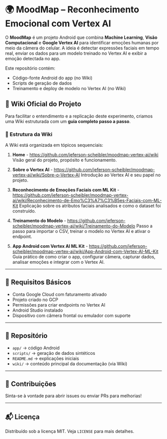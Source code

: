 # 🌍 MoodMap – Reconhecimento Emocional com Vertex AI

O **MoodMap** é um projeto Android que combina **Machine Learning**, **Visão Computacional** e **Google Vertex AI** para identificar emoções humanas por meio da câmera do celular. A ideia é detectar expressões faciais em tempo real, enviar os dados para um modelo treinado no Vertex AI e exibir a emoção detectada no app.

Este repositório contém:
- Código-fonte Android do app (no Wiki)
- Scripts de geração de dados
- Treinamento e deploy de modelo no Vertex AI (no Wiki)

## 📖 Wiki Oficial do Projeto

Para facilitar o entendimento e a replicação deste experimento, criamos uma Wiki estruturada com um **guia completo passo a passo**.

### 🧭 Estrutura da Wiki

A Wiki está organizada em tópicos sequenciais:

1. **Home** - https://github.com/jeferson-scheibler/moodmap-vertex-ai/wiki
   Visão geral do projeto, propósito e funcionamento.
3. **Sobre o Vertex AI** - https://github.com/jeferson-scheibler/moodmap-vertex-ai/wiki/Sobre-o-Vertex-AI
   Introdução ao Vertex AI e seu papel no projeto.
5. **Reconhecimento de Emoções Faciais com ML Kit** - https://github.com/jeferson-scheibler/moodmap-vertex-ai/wiki/Reconhecimento-de-Emo%C3%A7%C3%B5es-Faciais-com-ML-Kit
   Explicação sobre os atributos faciais analisados e como o dataset foi construído.

7. **Treinamento do Modelo** - https://github.com/jeferson-scheibler/moodmap-vertex-ai/wiki/Treinamento-do-Modelo
   Passo a passo para importar o CSV, treinar o modelo no Vertex AI e ativar o endpoint.

8. **App Android com Vertex AI ML Kit** - https://github.com/jeferson-scheibler/moodmap-vertex-ai/wiki/App-Android-com-Vertex-AI-ML-Kit
   Guia prático de como criar o app, configurar câmera, capturar dados, analisar emoções e integrar com o Vertex AI.

---

## 🚀 Requisitos Básicos

- Conta Google Cloud com faturamento ativado
- Projeto criado no GCP
- Permissões para criar endpoints no Vertex AI
- Android Studio instalado
- Dispositivo com câmera frontal ou emulador com suporte

---

## 📂 Repositório

- `app/` → código Android
- `scripts/` → geração de dados sintéticos
- `README.md` → explicações iniciais
- `wiki/` → conteúdo principal da documentação (via Wiki)

---

## 🤝 Contribuições

Sinta-se à vontade para abrir issues ou enviar PRs para melhorias!

---

## 📬 Licença

Distribuído sob a licença MIT. Veja `LICENSE` para mais detalhes.
